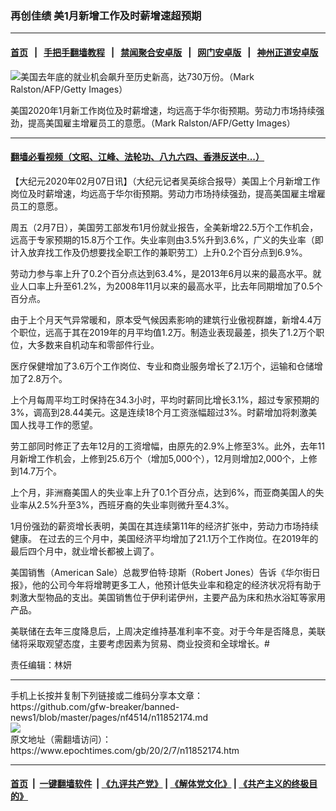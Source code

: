 ### 再创佳绩 美1月新增工作及时薪增速超预期
------------------------

#### [首页](https://github.com/gfw-breaker/banned-news1/blob/master/README.md) &nbsp;&nbsp;|&nbsp;&nbsp; [手把手翻墙教程](https://github.com/gfw-breaker/guides/wiki) &nbsp;&nbsp;|&nbsp;&nbsp; [禁闻聚合安卓版](https://github.com/gfw-breaker/bn-android) &nbsp;&nbsp;|&nbsp;&nbsp; [网门安卓版](https://github.com/oGate2/oGate) &nbsp;&nbsp;|&nbsp;&nbsp; [神州正道安卓版](https://github.com/SzzdOgate/update) 



<div><img alt="美国去年底的就业机会飙升至历史新高，达730万份。（Mark Ralston/AFP/Getty Images）" class="aligncenter wp-post-image" src="https://i.epochtimes.com/assets/uploads/2019/02/Labor-Day_1-600x400.jpg"/>
<div class="red16 caption">
 <p>
  美国2020年1月新工作岗位及时薪增速，均远高于华尔街预期。劳动力市场持续强劲，提高美国雇主增雇员工的意愿。（Mark Ralston/AFP/Getty Images）
 </p>
</div>
</div><hr/>

#### [翻墙必看视频（文昭、江峰、法轮功、八九六四、香港反送中...）](https://github.com/gfw-breaker/banned-news1/blob/master/pages/link3.md)

<div><p>
 【大纪元2020年02月07日讯】（大纪元记者吴英综合报导）美国上个月新增工作岗位及时薪增速，均远高于华尔街预期。劳动力市场持续强劲，提高美国雇主增雇员工的意愿。
</p>
<p>
 周五（2月7日），美国劳工部发布1月份就业报告，全美新增22.5万个工作机会，远高于专家预期的15.8万个工作。失业率则由3.5%升到3.6%，广义的失业率（即计入放弃找工作及仍想要找全职工作的兼职劳工）上升0.2个百分点到6.9%。
</p>
<p>
 劳动力参与率上升了0.2个百分点达到63.4%，是2013年6月以来的最高水平。就业人口率上升至61.2%，为2008年11月以来的最高水平，比去年同期增加了0.5个百分点。
</p>
<p>
 由于上个月天气异常暖和，原本受气候因素影响的建筑行业傲视群雄，新增4.4万个职位，远高于其在2019年的月平均值1.2万。制造业表现最差，损失了1.2万个职位，大多数来自机动车和零部件行业。
</p>
<p>
 医疗保健增加了3.6万个工作岗位、专业和商业服务增长了2.1万个，运输和仓储增加了2.8万个。
</p>
<p>
 上个月每周平均工时保持在34.3小时，平均时薪同比增长3.1%，超过专家预期的3%，调高到28.44美元。这是连续18个月工资涨幅超过3%。时薪增加将刺激美国人找寻工作的愿望。
</p>
<p>
 劳工部同时修正了去年12月的工资增幅，由原先的2.9%上修至3%。此外，去年11月新增工作机会，上修到25.6万个（增加5,000个），12月则增加2,000个，上修到14.7万个。
</p>
<p>
 上个月，非洲裔美国人的失业率上升了0.1个百分点，达到6%，而亚商美国人的失业率从2.5%升至3%，西班牙裔的失业率则微升至4.3%。
</p>
<p>
 1月份强劲的薪资增长表明，美国在其连续第11年的经济扩张中，劳动力市场持续健康。 在过去的三个月中，美国经济平均增加了21.1万个工作岗位。在2019年的最后四个月中，就业增长都被上调了。
</p>
<p>
 美国销售（American Sale）总裁罗伯特‧琼斯（Robert Jones）告诉《华尔街日报》，他的公司今年将增聘更多工人，他预计低失业率和稳定的经济状况将有助于刺激大型物品的支出。美国销售位于伊利诺伊州，主要产品为床和热水浴缸等家用产品。
</p>
<p>
 美联储在去年三度降息后，上周决定维持基准利率不变。对于今年是否降息，美联储将采取观望态度，主要考虑因素为贸易、商业投资和全球增长。#
</p>
<p>
 责任编辑：林妍
</p>
</div>
<hr/>
手机上长按并复制下列链接或二维码分享本文章：<br/>
https://github.com/gfw-breaker/banned-news1/blob/master/pages/nf4514/n11852174.md <br/>
<a href='https://github.com/gfw-breaker/banned-news1/blob/master/pages/nf4514/n11852174.md'><img src='https://github.com/gfw-breaker/banned-news1/blob/master/pages/nf4514/n11852174.md.png'/></a> <br/>
原文地址（需翻墙访问）：https://www.epochtimes.com/gb/20/2/7/n11852174.htm


------------------------
#### [首页](https://github.com/gfw-breaker/banned-news1/blob/master/README.md) &nbsp;|&nbsp; [一键翻墙软件](https://github.com/gfw-breaker/nogfw/blob/master/README.md) &nbsp;| [《九评共产党》](https://github.com/gfw-breaker/9ping.md/blob/master/README.md#九评之一评共产党是什么) | [《解体党文化》](https://github.com/gfw-breaker/jtdwh.md/blob/master/README.md) | [《共产主义的终极目的》](https://github.com/gfw-breaker/gczydzjmd.md/blob/master/README.md)


<img src='http://gfw-breaker.win/banned-news/pages/nf4514/n11852174.md' width='0px' height='0px'/>